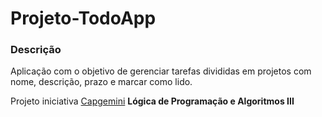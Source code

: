 # Projeto-TodoApp

### Descrição

Aplicação com o objetivo de gerenciar tarefas divididas em projetos com nome, descrição, prazo e marcar como lido.

Projeto iniciativa [Capgemini](https://www.capgemini.com/br-pt/)  **Lógica de Programação e Algoritmos III**